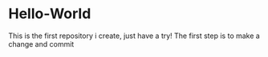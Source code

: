 # Hello-World
This is the first repository i create, just have a try!
The first step is to make a change and commit
